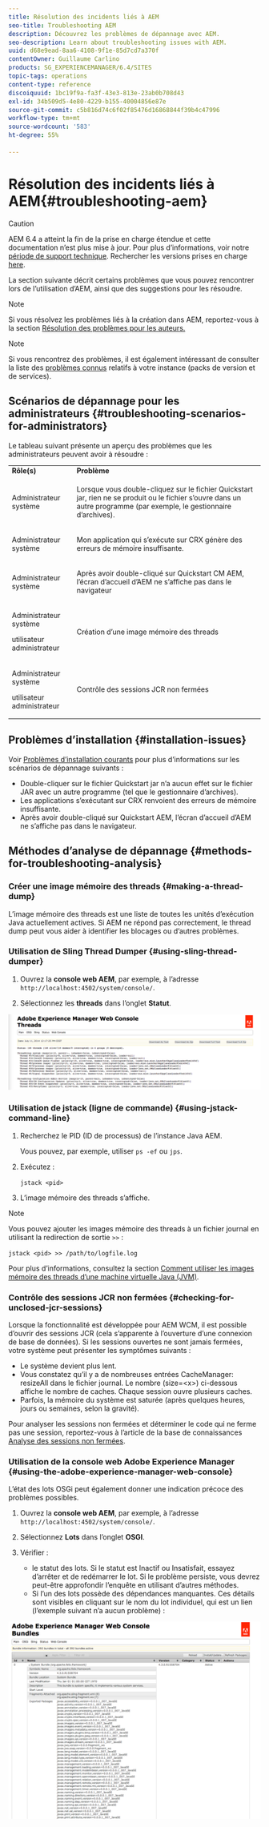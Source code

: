 ```yaml
---
title: Résolution des incidents liés à AEM
seo-title: Troubleshooting AEM
description: Découvrez les problèmes de dépannage avec AEM.
seo-description: Learn about troubleshooting issues with AEM.
uuid: d68e9ead-8aa6-4108-9f1e-85d7cd7a370f
contentOwner: Guillaume Carlino
products: SG_EXPERIENCEMANAGER/6.4/SITES
topic-tags: operations
content-type: reference
discoiquuid: 1bc19f9a-fa3f-43e3-813e-23ab0b708d43
exl-id: 34b509d5-4e80-4229-b155-40004856e87e
source-git-commit: c5b816d74c6f02f85476d16868844f39b4c47996
workflow-type: tm+mt
source-wordcount: '583'
ht-degree: 55%

---
```


# Résolution des incidents liés à AEM{#troubleshooting-aem}

>[!CAUTION]
>
>AEM 6.4 a atteint la fin de la prise en charge étendue et cette documentation n’est plus mise à jour. Pour plus d’informations, voir notre [période de support technique](https://helpx.adobe.com/fr/support/programs/eol-matrix.html). Rechercher les versions prises en charge [here](https://experienceleague.adobe.com/docs/?lang=fr).

La section suivante décrit certains problèmes que vous pouvez rencontrer lors de l’utilisation d’AEM, ainsi que des suggestions pour les résoudre.

>[!NOTE]
>
>Si vous résolvez les problèmes liés à la création dans AEM, reportez-vous à la section [Résolution des problèmes pour les auteurs.](/help/sites-authoring/troubleshooting.md)

>[!NOTE]
>
>Si vous rencontrez des problèmes, il est également intéressant de consulter la liste des [problèmes connus](/help/release-notes/known-issues.md) relatifs à votre instance (packs de version et de services).

## Scénarios de dépannage pour les administrateurs {#troubleshooting-scenarios-for-administrators}

Le tableau suivant présente un aperçu des problèmes que les administrateurs peuvent avoir à résoudre :

<table> 
 <tbody> 
  <tr> 
   <td><strong>Rôle(s)</strong></td> 
   <td><strong>Problème </strong></td> 
  </tr> 
  <tr> 
   <td>Administrateur système</td> 
   <td><p>Lorsque vous double-cliquez sur le fichier Quickstart jar, rien ne se produit ou le fichier s’ouvre dans un autre programme (par exemple, le gestionnaire d’archives).</p> </td> 
  </tr> 
  <tr> 
   <td><p>Administrateur système</p> </td> 
   <td><p>Mon application qui s’exécute sur CRX génère des erreurs de mémoire insuffisante.</p> </td> 
  </tr> 
  <tr> 
   <td><p>Administrateur système</p> </td> 
   <td><p>Après avoir double-cliqué sur Quickstart CM AEM, l’écran d’accueil d’AEM ne s’affiche pas dans le navigateur</p> </td> 
  </tr> 
  <tr> 
   <td><p>Administrateur système</p> <p>utilisateur administrateur</p> </td> 
   <td><p>Création d’une image mémoire des threads</p> </td> 
  </tr> 
  <tr> 
   <td><p>Administrateur système</p> <p>utilisateur administrateur</p> </td> 
   <td><p>Contrôle des sessions JCR non fermées</p> </td> 
  </tr> 
 </tbody> 
</table>

## Problèmes d’installation {#installation-issues}

Voir [Problèmes d’installation courants](/help/sites-deploying/troubleshooting.md#common-installation-issues) pour plus d’informations sur les scénarios de dépannage suivants :

* Double-cliquer sur le fichier Quickstart jar n’a aucun effet sur le fichier JAR avec un autre programme (tel que le gestionnaire d’archives).
* Les applications s’exécutant sur CRX renvoient des erreurs de mémoire insuffisante.
* Après avoir double-cliqué sur Quickstart AEM, l’écran d’accueil d’AEM ne s’affiche pas dans le navigateur.

## Méthodes d’analyse de dépannage {#methods-for-troubleshooting-analysis}

### Créer une image mémoire des threads {#making-a-thread-dump}

L’image mémoire des threads est une liste de toutes les unités d’exécution Java actuellement actives. Si AEM ne répond pas correctement, le thread dump peut vous aider à identifier les blocages ou d’autres problèmes.

### Utilisation de Sling Thread Dumper {#using-sling-thread-dumper}

1. Ouvrez la **console web AEM**, par exemple, à l’adresse `http://localhost:4502/system/console/`.

1. Sélectionnez les **threads** dans l’onglet **Statut**.

![screen_shot_2012-02-13at43925pm](assets/screen_shot_2012-02-13at43925pm.png)

### Utilisation de jstack (ligne de commande) {#using-jstack-command-line}

1. Recherchez le PID (ID de processus) de l’instance Java AEM.

   Vous pouvez, par exemple, utiliser `ps -ef` ou `jps`.

1. Exécutez :

   `jstack <pid>`

1. L’image mémoire des threads s’affiche.

>[!NOTE]
>
>Vous pouvez ajouter les images mémoire des threads à un fichier journal en utilisant la redirection de sortie `>>` :
>
>`jstack <pid> >> /path/to/logfile.log`

Pour plus d’informations, consultez la section [Comment utiliser les images mémoire des threads d’une machine virtuelle Java (JVM)](https://helpx.adobe.com/cq/kb/TakeThreadDump.html).

### Contrôle des sessions JCR non fermées {#checking-for-unclosed-jcr-sessions}

Lorsque la fonctionnalité est développée pour AEM WCM, il est possible d’ouvrir des sessions JCR (cela s’apparente à l’ouverture d’une connexion de base de données). Si les sessions ouvertes ne sont jamais fermées, votre système peut présenter les symptômes suivants :

* Le système devient plus lent.
* Vous constatez qu’il y a de nombreuses entrées CacheManager: resizeAll dans le fichier journal. Le nombre (size=&lt;x>) ci-dessous affiche le nombre de caches. Chaque session ouvre plusieurs caches.
* Parfois, la mémoire du système est saturée (après quelques heures, jours ou semaines, selon la gravité).

Pour analyser les sessions non fermées et déterminer le code qui ne ferme pas une session, reportez-vous à l’article de la base de connaissances [Analyse des sessions non fermées](https://helpx.adobe.com/crx/kb/AnalyzeUnclosedSessions.html).

### Utilisation de la console web Adobe Experience Manager {#using-the-adobe-experience-manager-web-console}

L’état des lots OSGi peut également donner une indication précoce des problèmes possibles.

1. Ouvrez la **console web AEM**, par exemple, à l’adresse `http://localhost:4502/system/console/`.

1. Sélectionnez **Lots** dans l’onglet **OSGI**.

1. Vérifier :

   * le statut des lots. Si le statut est Inactif ou Insatisfait, essayez d’arrêter et de redémarrer le lot. Si le problème persiste, vous devrez peut-être approfondir l’enquête en utilisant d’autres méthodes.
   * Si l’un des lots possède des dépendances manquantes. Ces détails sont visibles en cliquant sur le nom du lot individuel, qui est un lien (l’exemple suivant n’a aucun problème) :

![screen_shot_2012-02-13at44706pm](assets/screen_shot_2012-02-13at44706pm.png)
